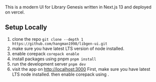 This is a modern UI for Library Genesis written in Next.js 13 and deployed on vercel.

## Setup Locally

1. clone the repo `git clone --depth 1 https://github.com/hangman1998/libgen-ui.git`
2. make sure you have latest LTS version of node installed.
3. enable corepack `corepack enable`
4. install packages using pnpm `pnpm install`
5. run the development server `pnpm dev`
6. visit the app on [http://localhost:3000](http://localhost:3000)
   First, make sure you have latest LTS node installed. then enable corepack using .
